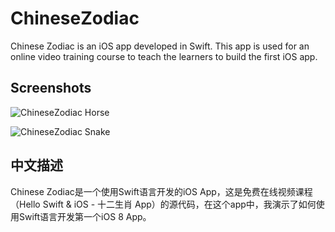 ChineseZodiac
============

Chinese Zodiac is an iOS app developed in Swift. This app is used for an online video training course to teach the learners to build the first iOS app.

## Screenshots
![ChineseZodiac Horse](https://github.com/JakeLin/ChineseZodiac/blob/master/Screenshots/ChineseZodiac-horse.png)

![ChineseZodiac Snake](https://github.com/JakeLin/ChineseZodiac/blob/master/Screenshots/ChineseZodiac-snake.png)

## 中文描述
Chinese Zodiac是一个使用Swift语言开发的iOS App，这是免费在线视频课程（Hello Swift & iOS  - 十二生肖 App）的源代码，在这个app中，我演示了如何使用Swift语言开发第一个iOS 8 App。

